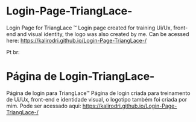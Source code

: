 # Login-Page-TriangLace-
Login Page for TriangLace ™ 
Login page created for training Ui/Ux, front-end and visual identity, the logo was also created by me.
Can be acessed here: https://kalirodri.github.io/Login-Page-TriangLace-/

Pt br:
# Página de Login-TriangLace-
Página de login para TriangLace™
Página de login criada para treinamento de Ui/Ux, front-end e identidade visual, o logotipo também foi criada por mim.
Pode ser acessado aqui: https://kalirodri.github.io/Login-Page-TriangLace-/
